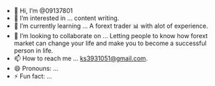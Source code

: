 - 👋 Hi, I’m @09137801
- 👀 I’m interested in ... content writing.
- 🌱 I’m currently learning ...  A forext trader 📊 with alot of experience.
- 💞️ I’m looking to collaborate on ... Letting people to know how forext market can change your life and make you to become a successful person in life.
- 📫 How to reach me ... ks3931051@gmail.com.
- 😄 Pronouns: ...
- ⚡ Fun fact: ...

<!---
09137801/09137801 is a ✨ special ✨ repository because its `README.md` (this file) appears on your GitHub profile.
You can click the Preview link to take a look at your changes.
--->
